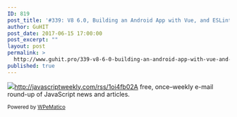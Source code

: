 ```yaml
---
ID: 819
post_title: '#339: V8 6.0, Building an Android App with Vue, and ESLint v4'
author: GuHIT
post_date: 2017-06-15 17:00:00
post_excerpt: ""
layout: post
permalink: >
  http://www.guhit.pro/339-v8-6-0-building-an-android-app-with-vue-and-eslint-v4/
published: true
---
```

<img class="wpe_imgrss" src="http://www.guhit.pro/wp-content/uploads/2017/06/3097dd5c.jpg">http://javascriptweekly.com/rss/1oi4fb02A free, once&ndash;weekly e-mail round-up of JavaScript news and articles.<p class="wpematico_credit"><small>Powered by <a href="http://www.wpematico.com" target="_blank">WPeMatico</a></small></p>